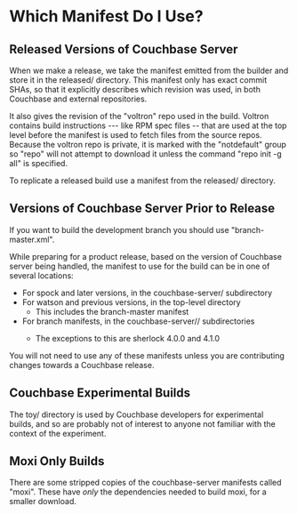 # Which Manifest Do I Use?

## Released Versions of Couchbase Server

When we make a release, we take the manifest emitted from the builder
and store it in the released/ directory.  This manifest only has exact
commit SHAs, so that it explicitly describes which revision was used,
in both Couchbase and external repositories.

It also gives the revision of the "voltron" repo used in the build.
Voltron contains build instructions --- like RPM spec files -- that
are used at the top level before the manifest is used to fetch files
from the source repos.  Because the voltron repo is private, it is
marked with the "notdefault" group so "repo" will not attempt to
download it unless the command "repo init -g all" is specified.

To replicate a released build use a manifest from the released/
directory.

## Versions of Couchbase Server Prior to Release

If you want to build the development branch you should use
"branch-master.xml".

While preparing for a product release, based on the version of Couchbase
server being handled, the manifest to use for the build can be in one
of several locations:

- For spock and later versions, in the couchbase-server/ subdirectory
- For watson and previous versions, in the top-level directory
  * This includes the branch-master manifest
- For branch manifests, in the couchbase-server/<release>/ subdirectories
  * The exceptions to this are sherlock 4.0.0 and 4.1.0

You will not need to use any of these manifests unless you are
contributing changes towards a Couchbase release.

## Couchbase Experimental Builds

The toy/ directory is used by Couchbase developers for experimental builds,
and so are probably not of interest to anyone not familiar with the context
of the experiment.

## Moxi Only Builds

There are some stripped copies of the couchbase-server manifests called "moxi".
These have _only_ the dependencies needed to build moxi, for a smaller download.
